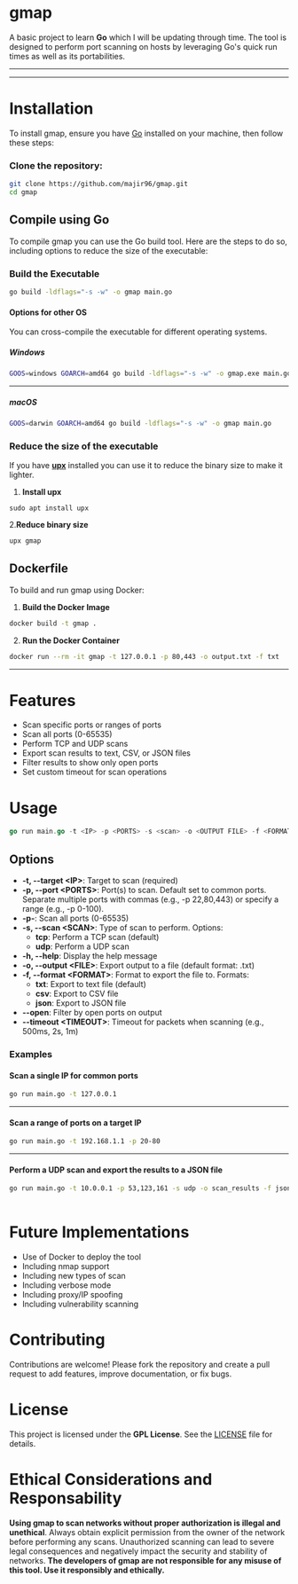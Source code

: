 # gmap

A basic project to learn **Go** which I will be updating through time. The tool is designed to perform port scanning on hosts by leveraging Go's quick run times as well as its portabilities. 

---
---

# Installation   

To install gmap, ensure you have [Go](https://golang.org/dl/) installed on your machine, then follow these steps:

### Clone the repository: 
```sh 
git clone https://github.com/majir96/gmap.git
cd gmap 
```



## Compile using Go 

To compile gmap you can use the Go build tool. Here are the steps to do so, including options to reduce the size of the executable:

### **Build the Executable**

```sh
go build -ldflags="-s -w" -o gmap main.go
```
#### Options for other OS
You can cross-compile the executable for different operating systems. 

##### Windows 

```sh
GOOS=windows GOARCH=amd64 go build -ldflags="-s -w" -o gmap.exe main.go
```

----

##### macOS 

```sh 
GOOS=darwin GOARCH=amd64 go build -ldflags="-s -w" -o gmap main.go
```

### Reduce the size of the executable 

If you have **[upx](https://github.com/upx/upx)** installed you can use it to reduce the binary size to make it lighter. 

1. **Install upx**
```
sudo apt install upx 
```

2.**Reduce binary size**
```sh
upx gmap 
```

## Dockerfile 

To build and run gmap using Docker:

1. **Build the Docker Image**

```sh
docker build -t gmap .
```

2. **Run the Docker Container**

```sh 
docker run --rm -it gmap -t 127.0.0.1 -p 80,443 -o output.txt -f txt
```


---

# Features

- Scan specific ports or ranges of ports
- Scan all ports (0-65535)
- Perform TCP and UDP scans
- Export scan results to text, CSV, or JSON files
- Filter results to show only open ports
- Set custom timeout for scan operations

# Usage 

```go
go run main.go -t <IP> -p <PORTS> -s <scan> -o <OUTPUT FILE> -f <FORMAT>
```

## Options
- **-t, --target \<IP>**: Target to scan (required)
- **-p, --port \<PORTS>**: Port(s) to scan. Default set to common ports. Separate multiple ports with commas (e.g., -p 22,80,443) or specify a range (e.g., -p 0-100).
- **-p-**: Scan all ports (0-65535)
- **-s, --scan \<SCAN>**: Type of scan to perform. Options:
    - **tcp**: Perform a TCP scan (default)
    - **udp**: Perform a UDP scan
- **-h, --help**: Display the help message
- **-o, --output \<FILE>**: Export output to a file (default format: .txt)
- **-f, --format \<FORMAT>**: Format to export the file to. Formats:
    - **txt**: Export to text file (default)
    - **csv**: Export to CSV file
    - **json**: Export to JSON file
- **--open**: Filter by open ports on output
- **--timeout \<TIMEOUT>**: Timeout for packets when scanning (e.g., 500ms, 2s, 1m)

### Examples

#### Scan a single IP for common ports

```sh
go run main.go -t 127.0.0.1
```

---

#### Scan a range of ports on a target IP

```sh
go run main.go -t 192.168.1.1 -p 20-80
```

---

#### Perform a UDP scan and export the results to a JSON file

```sh
go run main.go -t 10.0.0.1 -p 53,123,161 -s udp -o scan_results -f json
 
```


# Future Implementations 
- Use of Docker to deploy the tool 
- Including nmap support 
- Including new types of scan 
- Including verbose mode 
- Including proxy/IP spoofing 
- Including vulnerability scanning 

# Contributing
Contributions are welcome! Please fork the repository and create a pull request to add features, improve documentation, or fix bugs.

# License
This project is licensed under the **GPL License**. See the [LICENSE](LICENSE) file for details.

# Ethical Considerations and Responsability 

**Using gmap to scan networks without proper authorization is illegal and unethical**. Always obtain explicit permission from the owner of the network before performing any scans. Unauthorized scanning can lead to severe legal consequences and negatively impact the security and stability of networks. **The developers of gmap are not responsible for any misuse of this tool. Use it responsibly and ethically.**